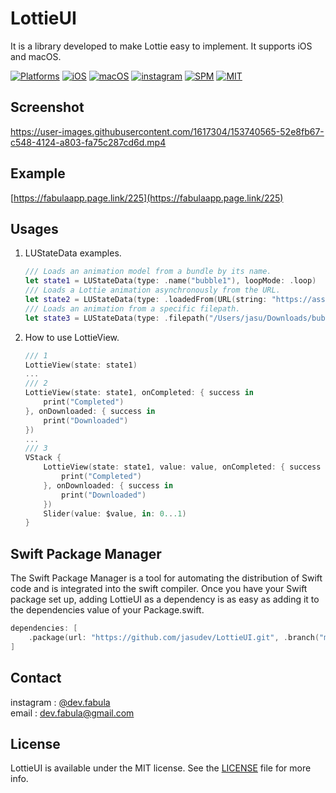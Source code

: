 # **LottieUI**
It is a library developed to make Lottie easy to implement. It supports iOS and macOS.

[![Platforms](https://img.shields.io/badge/Platforms-iOS%20%7C%20macOS-blue?style=flat-square)](https://developer.apple.com/macOS)
[![iOS](https://img.shields.io/badge/iOS-14.0-blue.svg)](https://developer.apple.com/iOS)
[![macOS](https://img.shields.io/badge/macOS-11.0-blue.svg)](https://developer.apple.com/macOS)
[![instagram](https://img.shields.io/badge/instagram-@dev.fabula-orange.svg?style=flat-square)](https://www.instagram.com/dev.fabula)
[![SPM](https://img.shields.io/badge/SPM-compatible-red?style=flat-square)](https://developer.apple.com/documentation/swift_packages/package/)
[![MIT](https://img.shields.io/badge/licenses-MIT-red.svg)](https://opensource.org/licenses/MIT)  

## Screenshot
https://user-images.githubusercontent.com/1617304/153740565-52e8fb67-c548-4124-a803-fa75c287cd6d.mp4

## Example
[https://fabulaapp.page.link/225](https://fabulaapp.page.link/225)

## Usages
1. LUStateData examples.
    ```swift
    /// Loads an animation model from a bundle by its name.
    let state1 = LUStateData(type: .name("bubble1"), loopMode: .loop)
    /// Loads a Lottie animation asynchronously from the URL.
    let state2 = LUStateData(type: .loadedFrom(URL(string: "https://assets9.lottiefiles.com/packages/lf20_mniampqn.json")!), speed: 1.0, loopMode: .loop)
    /// Loads an animation from a specific filepath.
    let state3 = LUStateData(type: .filepath("/Users/jasu/Downloads/bubble2.json"), speed: 1.0, loopMode: .loop)
    ```
    
3. How to use LottieView.
    ```swift
    /// 1
    LottieView(state: state1)
    ...
    /// 2
    LottieView(state: state1, onCompleted: { success in
        print("Completed")
    }, onDownloaded: { success in
        print("Downloaded")
    })
    ...
    /// 3
    VStack {
        LottieView(state: state1, value: value, onCompleted: { success in
            print("Completed")
        }, onDownloaded: { success in
            print("Downloaded")
        })
        Slider(value: $value, in: 0...1)
    }
    ```
## Swift Package Manager
The Swift Package Manager is a tool for automating the distribution of Swift code and is integrated into the swift compiler. Once you have your Swift package set up, adding LottieUI as a dependency is as easy as adding it to the dependencies value of your Package.swift.

```swift
dependencies: [
    .package(url: "https://github.com/jasudev/LottieUI.git", .branch("main"))
]
```

## Contact
instagram : [@dev.fabula](https://www.instagram.com/dev.fabula)  
email : [dev.fabula@gmail.com](mailto:dev.fabula@gmail.com)

## License
LottieUI is available under the MIT license. See the [LICENSE](LICENSE) file for more info.
